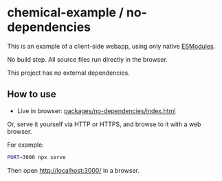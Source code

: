 # chemical-example / no-dependencies

This is an example of a client-side webapp, using only native
[ESModules](https://developer.mozilla.org/en-US/docs/Web/JavaScript/Guide/Modules).

No build step. All source files run directly in the browser.

This project has no external dependencies.

## How to use

- Live in browser:
  [packages/no-dependencies/index.html](https://raw.githack.com/hugojosefson/chemical-example/master/packages/no-dependencies/index.html)

Or, serve it yourself via HTTP or HTTPS, and browse to it with a web
browser.

For example:

```bash
PORT=3000 npx serve
```

Then open [http://localhost:3000/](http://localhost:3000/) in a browser.
